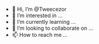 - 👋 Hi, I’m @Tweecezor
- 👀 I’m interested in ...
- 🌱 I’m currently learning ...
- 💞️ I’m looking to collaborate on ...
- 📫 How to reach me ...

<!---
Tweecezor/Tweecezor is a ✨ special ✨ repository because its `README.md` (this file) appears on your GitHub profile.
You can click the Preview link to take a look at your changes.
--->
